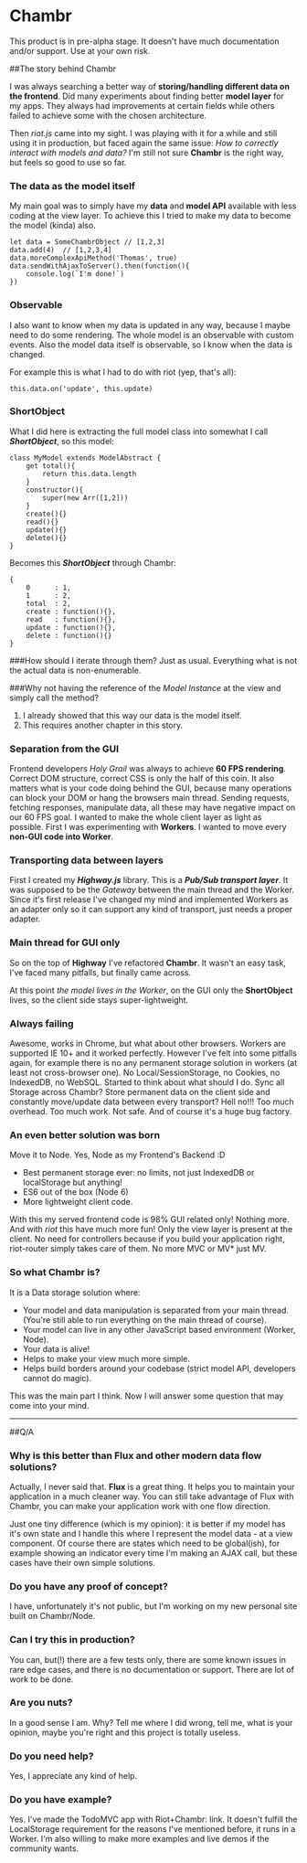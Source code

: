 # Chambr
This product is in pre-alpha stage. It doesn't have much documentation and/or support. Use at your own risk.

##The story behind Chambr

I was always searching a better way of **storing/handling different data on the frontend**. Did many experiments about finding better **model layer** for my apps. They always had improvements at certain fields while others failed to achieve some with the chosen architecture.

Then *riot.js* came into my sight. I was playing with it for a while and still using it in production,
but faced again the same issue: *How to correctly interact with models and data?*
I'm still not sure **Chambr** is the right way, but feels so good to use so far.

### The data as the model itself

My main goal was to simply have my **data** and **model API** available with less coding at the view layer.
To achieve this I tried to make my data to become the model (kinda) also.

    let data = SomeChambrObject // [1,2,3]
    data.add(4)  // [1,2,3,4]
    data.moreComplexApiMethod('Thomas', true)
    data.sendWithAjaxToServer().then(function(){
    	console.log(`I'm done!`)
    })

### Observable

I also want to know when my data is updated in any way, because I maybe need to do some rendering. The whole model is an observable with custom events. Also the model data itself is observable, so I know when the data is changed.

For example this is what I had to do with riot (yep, that's all):

    this.data.on('update', this.update)
    
### ShortObject

What I did here is extracting the full model class into somewhat I call ***ShortObject***, so this model:

    class MyModel extends ModelAbstract {
        get total(){
            return this.data.length
        }
        constructor(){
            super(new Arr([1,2]))
        }
        create(){}
        read(){}
        update(){}
        delete(){}
    }

Becomes this ***ShortObject*** through Chambr:

    {
        0      : 1,
        1      : 2,
        total  : 2,
        create : function(){},
        read   : function(){},
        update : function(){},
        delete : function(){}
    }

###How should I iterate through them?
Just as usual. Everything what is not the actual data is non-enumerable.

###Why not having the reference of the *Model Instance* at the view and simply call the method?

1. I already showed that this way our data is the model itself.
2. This requires another chapter in this story.

### Separation from the GUI

Frontend developers *Holy Grail* was always to achieve **60 FPS rendering**.
Correct DOM structure, correct CSS is only the half of this coin. It also matters what is your code doing behind the GUI, because many operations can block your DOM or hang the browsers main thread.
Sending requests, fetching responses, manipulate data, all these may have negative impact on our 60 FPS goal.
I wanted to make the whole client layer as light as possible.
First I was experimenting with **Workers**. I wanted to move every **non-GUI code into Worker**.

### Transporting data between layers

First I created my ***Highway.js*** library. This is a ***Pub/Sub transport layer***. It was supposed to be the *Gateway* between the main thread and the Worker. Since it's first release I've changed my mind and implemented Workers as an adapter only so it can support any kind of transport, just needs a proper adapter.

### Main thread for GUI only

So on the top of **Highway** I've refactored **Chambr**. It wasn't an easy task, I've faced many pitfalls, but finally came across.

At this point *the model lives in the Worker*, on the GUI only the **ShortObject** lives, so the client side stays super-lightweight.

### Always failing

Awesome, works in Chrome, but what about other browsers. Workers are supported IE 10+ and it worked perfectly.
However I've felt into some pitfalls again, for example there is no any permanent storage solution in workers (at least not cross-browser one).
No Local/SessionStorage, no Cookies, no IndexedDB, no WebSQL. Started to think about what should I do. Sync all Storage across Chambr? Store permanent data on the client side and constantly move/update data between every transport? Hell no!!!
Too much overhead. Too much work. Not safe. And of course it's a huge bug factory.

### An even better solution was born

Move it to Node. Yes, Node as my Frontend's Backend :D

- Best permanent storage ever: no limits, not just IndexedDB or localStorage but anything!
- ES6 out of the box (Node 6)
- More lightweight client code.

With this my served frontend code is 98% GUI related only! Nothing more. And with *riot* this have much more fun!
Only the view layer is present at the client. No need for controllers because if you build your application right,
riot-router simply takes care of them. No more MVC or MV* just MV.

### So what Chambr is?

It is a Data storage solution where:

- Your model and data manipulation is separated from your main thread. (You're still able to run everything on the main thread of course).
- Your model can live in any other JavaScript based environment (Worker, Node).
- Your data is alive!
- Helps to make your view much more simple.
- Helps build borders around your codebase (strict model API, developers cannot do magic).

This was the main part I think. Now I will answer some question that may come into your mind.


----------


##Q/A

### Why is this better than Flux and other modern data flow solutions?

Actually, I never said that. **Flux** is a great thing. It helps you to maintain your application in a much cleaner way. You can still take advantage of Flux with Chambr, you can make your application work with one flow direction.

Just one tiny difference (which is my opinion): it is better if my model has it's own state and I handle this where I represent the model data - at a view component. Of course there are states which need to be global(ish), for example showing an indicator every time I'm making an AJAX call, but these cases have their own simple solutions.

### Do you have any proof of concept?
I have, unfortunately it's not public, but I'm working on my new personal site built on Chambr/Node.

### Can I try this in production?
You can, but(!) there are a few tests only, there are some known issues in rare edge cases, and there is no documentation or support. There are lot of work to be done.

### Are you nuts?
In a good sense I am. Why? Tell me where I did wrong, tell me, what is your opinion, maybe you're right and this project is totally useless.

### Do you need help?
Yes, I appreciate any kind of help.

### Do you have example?
Yes. I've made the TodoMVC app with Riot+Chambr: link.
It doesn't fulfill the LocalStorage requirement for the reasons I've mentioned before, it runs in a Worker.
I'm also willing to make more examples and live demos if the community wants.

